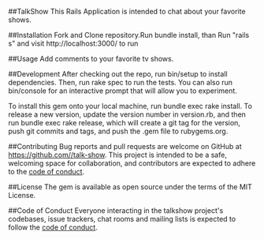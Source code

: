 ##TalkShow
This Rails Application is intended to chat about your favorite shows.

##Installation
Fork and Clone repository.Run bundle install, than  Run "rails s" and visit http://localhost:3000/ to run

##Usage
Add comments to your favorite tv shows.

##Development
After checking out the repo, run bin/setup to install dependencies. Then, run rake spec to run the tests. You can also run bin/console for an interactive prompt that will allow you to experiment.

To install this gem onto your local machine, run bundle exec rake install. To release a new version, update the version number in version.rb, and then run bundle exec rake release, which will create a git tag for the version, push git commits and tags, and push the .gem file to rubygems.org.

##Contributing
Bug reports and pull requests are welcome on GitHub at https://github.com//talk-show. This project is intended to be a safe, welcoming space for collaboration, and contributors are expected to adhere to the [code of conduct](https://github.com//feetlockers/blob/master/CODE_OF_CONDUCT.md).

##License
The gem is available as open source under the terms of the MIT License.

##Code of Conduct
Everyone interacting in the talkshow project's codebases, issue trackers, chat rooms and mailing lists is expected to follow the [code of conduct](https://github.com//feetlockers/blob/master/CODE_OF_CONDUCT.md).
